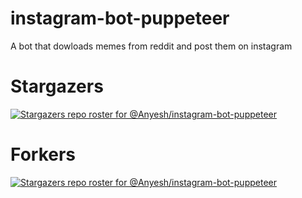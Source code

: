 # instagram-bot-puppeteer
A bot that dowloads memes from reddit and post them on instagram

# Stargazers

[![Stargazers repo roster for @Anyesh/instagram-bot-puppeteer](https://reporoster.com/stars/Anyesh/instagram-bot-puppeteer)](https://github.com/Anyesh/instagram-bot-puppeteer/stargazers)

# Forkers

[![Stargazers repo roster for @Anyesh/instagram-bot-puppeteer](https://reporoster.com/forks/Anyesh/instagram-bot-puppeteer)](https://github.com/Anyesh/instagram-bot-puppeteer/network/members)
